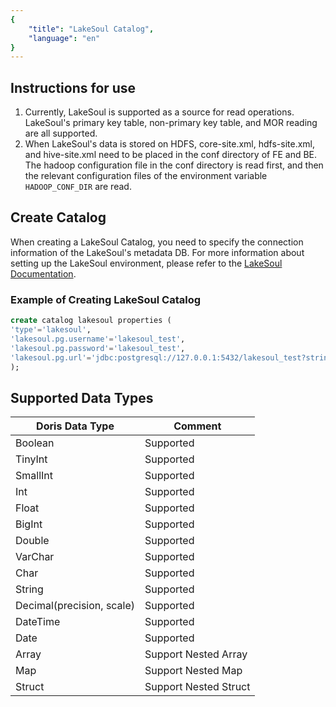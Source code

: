 ```yaml
---
{
    "title": "LakeSoul Catalog",
    "language": "en"
}
---
```


<!-- 
Licensed to the Apache Software Foundation (ASF) under one
or more contributor license agreements.  See the NOTICE file
distributed with this work for additional information
regarding copyright ownership.  The ASF licenses this file
to you under the Apache License, Version 2.0 (the
"License"); you may not use this file except in compliance
with the License.  You may obtain a copy of the License at

  http://www.apache.org/licenses/LICENSE-2.0

Unless required by applicable law or agreed to in writing,
software distributed under the License is distributed on an
"AS IS" BASIS, WITHOUT WARRANTIES OR CONDITIONS OF ANY
KIND, either express or implied.  See the License for the
specific language governing permissions and limitations
under the License.
-->

## Instructions for use

1. Currently, LakeSoul is supported as a source for read operations. LakeSoul's primary key table, non-primary key table, and MOR reading are all supported.
2. When LakeSoul's data is stored on HDFS, core-site.xml, hdfs-site.xml, and hive-site.xml need to be placed in the conf directory of FE and BE. The hadoop configuration file in the conf directory is read first, and then the relevant configuration files of the environment variable `HADOOP_CONF_DIR` are read.

## Create Catalog

When creating a LakeSoul Catalog, you need to specify the connection information of the LakeSoul's metadata DB. For more information about setting up the LakeSoul environment, please refer to the [LakeSoul Documentation](https://lakesoul-io.github.io/docs/Getting%20Started/setup-local-env).

### Example of Creating LakeSoul Catalog

```sql
create catalog lakesoul properties (
'type'='lakesoul',
'lakesoul.pg.username'='lakesoul_test',
'lakesoul.pg.password'='lakesoul_test',
'lakesoul.pg.url'='jdbc:postgresql://127.0.0.1:5432/lakesoul_test?stringtype=unspecified'
);
```

## Supported Data Types
| Doris Data Type           | Comment               |
| ------------------------- | --------------------- |
| Boolean                   | Supported             |
| TinyInt                   | Supported             |
| SmallInt                  | Supported             |
| Int                       | Supported             |
| Float                     | Supported             |
| BigInt                    | Supported             |
| Double                    | Supported             |
| VarChar                   | Supported             |
| Char                      | Supported             |
| String                    | Supported             |
| Decimal(precision, scale) | Supported             |
| DateTime                  | Supported             |
| Date                      | Supported             |
| Array                     | Support Nested Array  |
| Map                       | Support Nested Map    |
| Struct                    | Support Nested Struct |
